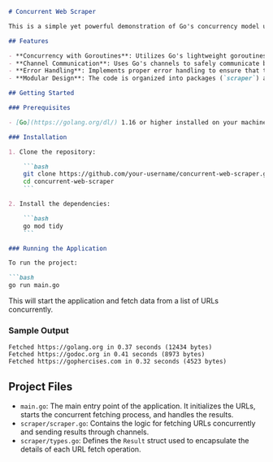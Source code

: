 
```markdown
# Concurrent Web Scraper

This is a simple yet powerful demonstration of Go's concurrency model using goroutines and channels. It is designed to fetch data from multiple URLs concurrently, showcasing the advantages of using Go for high-performance, scalable applications.

## Features

- **Concurrency with Goroutines**: Utilizes Go's lightweight goroutines to perform multiple tasks simultaneously, making it ideal for handling many concurrent operations.
- **Channel Communication**: Uses Go's channels to safely communicate between goroutines, avoiding shared memory issues and race conditions.
- **Error Handling**: Implements proper error handling to ensure that the application fails gracefully and provides meaningful error messages.
- **Modular Design**: The code is organized into packages (`scraper`) and is easy to extend and maintain.

## Getting Started

### Prerequisites

- [Go](https://golang.org/dl/) 1.16 or higher installed on your machine.

### Installation

1. Clone the repository:

    ```bash
    git clone https://github.com/your-username/concurrent-web-scraper.git
    cd concurrent-web-scraper
    ```

2. Install the dependencies:

    ```bash
    go mod tidy
    ```

### Running the Application

To run the project:

```bash
go run main.go
```

This will start the application and fetch data from a list of URLs concurrently.

### Sample Output

```plaintext
Fetched https://golang.org in 0.37 seconds (12434 bytes)
Fetched https://godoc.org in 0.41 seconds (8973 bytes)
Fetched https://gophercises.com in 0.32 seconds (4523 bytes)
```

## Project Files

- `main.go`: The main entry point of the application. It initializes the URLs, starts the concurrent fetching process, and handles the results.
- `scraper/scraper.go`: Contains the logic for fetching URLs concurrently and sending results through channels.
- `scraper/types.go`: Defines the `Result` struct used to encapsulate the details of each URL fetch operation.